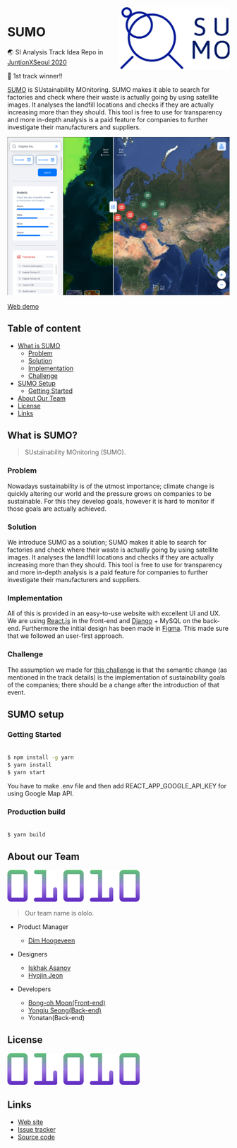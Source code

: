 [sumo-demo]:http://ec2-3-35-22-38.ap-northeast-2.compute.amazonaws.com:3000/


<a href="http://ec2-3-35-22-38.ap-northeast-2.compute.amazonaws.com:3000/">
    <img src="./img/app_logo.jpeg" alt="Aimeos logo" title="Aimeos" align="right" width="250" />
</a>


SUMO
======================

:earth_asia:  SI Analysis Track Idea Repo in [JuntionXSeoul 2020](https://app.hackjunction.com/)

🥇 1st track winner!!

[SUMO][sumo-demo] is SUstainability MOnitoring. SUMO makes it able to search for factories and check where their waste is actually going by using satellite images. It analyses the landfill locations and checks if they are actually increasing more than they should. This tool is free to use for transparency and more in-depth analysis is a paid feature for companies to further investigate their manufacturers and suppliers.


[![SUMO demo](./img/app_image.png)][sumo-demo]

[Web demo][sumo-demo]


## Table of content

- [What is SUMO](#what-is-sumo)
    - [Problem](#problem)
    - [Solution](#solution)
    - [Implementation](#implementation)
    - [Challenge](#challenge)
- [SUMO Setup](#sumo-setup)
    - [Getting Started](#getting-started)
- [About Our Team](#about-our-team)
- [License](#license)
- [Links](#links)

## What is SUMO?
> SUstainability MOnitoring (SUMO).
 
### Problem

Nowadays sustainability is of the utmost importance; climate change is quickly altering our world and the pressure grows on companies to be sustainable. For this they develop goals, however it is hard to monitor if those goals are actually achieved.

### Solution

We introduce SUMO as a solution; SUMO makes it able to search for factories and check where their waste is actually going by using satellite images. It analyses the landfill locations and checks if they are actually increasing more than they should. This tool is free to use for transparency and more in-depth analysis is a paid feature for companies to further investigate their manufacturers and suppliers.


### Implementation

All of this is provided in an easy-to-use website with excellent UI and UX. We are using [React.js](https://ko.reactjs.org/) in the front-end and [Django](https://www.djangoproject.com/) + MySQL on the back-end. Furthermore the initial design has been made in [Figma](https://www.figma.com/). This made sure that we followed an user-first approach.

### Challenge

The assumption we made for [this challenge](https://drive.google.com/file/d/1Pk6kwi6ROOaeI-bI2CZsA58vWDUpQJcx/view?usp=sharing) is that the semantic change (as mentioned in the track details) is the implementation of sustainability goals of the companies; there should be a change after the introduction of that event.

## SUMO setup

### Getting Started

```bash

$ npm install -g yarn
$ yarn install
$ yarn start

```

You have to make .env file and then add REACT_APP_GOOGLE_API_KEY for using Google Map API.

### Production build

```bash

$ yarn build

```

## About our Team

<img src="./img/team_logo.png" alt="ololo logo" title="ololo" width="300" />

> Our team name is ololo.

* Product Manager
    * [Dim Hoogeveen](https://dimhoogeveen.com/)
    
* Designers
    * [Iskhak Asanov](https://www.linkedin.com/in/iskhak-a-080466136/)
    * [Hyojin Jeon](https://preview.webflow.com/preview/hyojins-initial-project?utm_medium=preview_link&utm_source=designer&utm_content=hyojins-initial-project&preview=9764b356c66558cdfa617a5566d5c3fd&mode=preview)
    
* Developers
    * [Bong-oh Moon(Front-end)](https://github.com/bonomoon)
    * [Yongju Seong(Back-end)](https://github.com/Yongjuseong)
    * Yonatan(Back-end)
    
## License

<img src="./img/team_logo.png" alt="ololo logo" title="ololo" width="300" />

## Links

* [Web site][sumo-demo]
* [Issue tracker](https://github.com/bonomoon/SUMO/issues)
* [Source code](https://github.com/bonomon)


